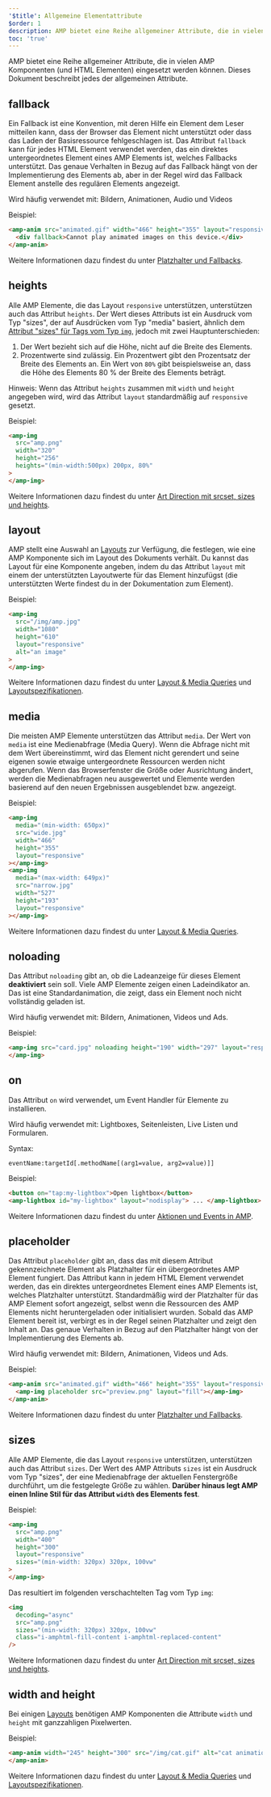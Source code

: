 ```yaml
---
'$title': Allgemeine Elementattribute
$order: 1
description: AMP bietet eine Reihe allgemeiner Attribute, die in vielen AMP Komponenten (und HTML Elementen) eingesetzt werden können. Dieses Dokument beschreibt jedes der allgemeinen Attribute.
toc: 'true'
---
```


AMP bietet eine Reihe allgemeiner Attribute, die in vielen AMP Komponenten (und HTML Elementen) eingesetzt werden können. Dieses Dokument beschreibt jedes der allgemeinen Attribute.

## fallback

Ein Fallback ist eine Konvention, mit deren Hilfe ein Element dem Leser mitteilen kann, dass der Browser das Element nicht unterstützt oder dass das Laden der Basisressource fehlgeschlagen ist. Das Attribut `fallback` kann für jedes HTML Element verwendet werden, das ein direktes untergeordnetes Element eines AMP Elements ist, welches Fallbacks unterstützt. Das genaue Verhalten in Bezug auf das Fallback hängt von der Implementierung des Elements ab, aber in der Regel wird das Fallback Element anstelle des regulären Elements angezeigt.

Wird häufig verwendet mit: Bildern, Animationen, Audio und Videos

Beispiel:

```html
<amp-anim src="animated.gif" width="466" height="355" layout="responsive">
  <div fallback>Cannot play animated images on this device.</div>
</amp-anim>
```

Weitere Informationen dazu findest du unter [Platzhalter und Fallbacks](../../../documentation/guides-and-tutorials/develop/style_and_layout/placeholders.md).

## heights

Alle AMP Elemente, die das Layout `responsive` unterstützen, unterstützen auch das Attribut `heights`. Der Wert dieses Attributs ist ein Ausdruck vom Typ "sizes", der auf Ausdrücken vom Typ "media" basiert, ähnlich dem [Attribut "sizes" für Tags vom Typ `img`,](https://developer.mozilla.org/en-US/docs/Web/HTML/Element/img) jedoch mit zwei Hauptunterschieden:

1. Der Wert bezieht sich auf die Höhe, nicht auf die Breite des Elements.
2. Prozentwerte sind zulässig. Ein Prozentwert gibt den Prozentsatz der Breite des Elements an. Ein Wert von `80%` gibt beispielsweise an, dass die Höhe des Elements 80 % der Breite des Elements beträgt.

Hinweis: Wenn das Attribut `heights` zusammen mit `width` und `height` angegeben wird, wird das Attribut `layout` standardmäßig auf `responsive` gesetzt.

Beispiel:

```html
<amp-img
  src="amp.png"
  width="320"
  height="256"
  heights="(min-width:500px) 200px, 80%"
>
</amp-img>
```

Weitere Informationen dazu findest du unter [Art Direction mit srcset, sizes und heights](../../../documentation/guides-and-tutorials/develop/style_and_layout/art_direction.md).

## layout

AMP stellt eine Auswahl an [Layouts](../../../documentation/guides-and-tutorials/develop/style_and_layout/control_layout.md#the-layout-attribute) zur Verfügung, die festlegen, wie eine AMP Komponente sich im Layout des Dokuments verhält. Du kannst das Layout für eine Komponente angeben, indem du das Attribut `layout` mit einem der unterstützten Layoutwerte für das Element hinzufügst (die unterstützten Werte findest du in der Dokumentation zum Element).

Beispiel:

```html
<amp-img
  src="/img/amp.jpg"
  width="1080"
  height="610"
  layout="responsive"
  alt="an image"
>
</amp-img>
```

Weitere Informationen dazu findest du unter [Layout & Media Queries](../../../documentation/guides-and-tutorials/develop/style_and_layout/control_layout.md) und [Layoutspezifikationen](amp-html-layout/index.md).

## media <a name="media"></a>

Die meisten AMP Elemente unterstützen das Attribut `media`. Der Wert von `media` ist eine Medienabfrage (Media Query). Wenn die Abfrage nicht mit dem Wert übereinstimmt, wird das Element nicht gerendert und seine eigenen sowie etwaige untergeordnete Ressourcen werden nicht abgerufen. Wenn das Browserfenster die Größe oder Ausrichtung ändert, werden die Medienabfragen neu ausgewertet und Elemente werden basierend auf den neuen Ergebnissen ausgeblendet bzw. angezeigt.

Beispiel:

```html
<amp-img
  media="(min-width: 650px)"
  src="wide.jpg"
  width="466"
  height="355"
  layout="responsive"
></amp-img>
<amp-img
  media="(max-width: 649px)"
  src="narrow.jpg"
  width="527"
  height="193"
  layout="responsive"
></amp-img>
```

Weitere Informationen dazu findest du unter [Layout & Media Queries](../../../documentation/guides-and-tutorials/develop/style_and_layout/control_layout.md#element-media-queries).

## noloading

Das Attribut `noloading` gibt an, ob die Ladeanzeige für dieses Element **deaktiviert** sein soll. Viele AMP Elemente zeigen einen Ladeindikator an. Das ist eine Standardanimation, die zeigt, dass ein Element noch nicht vollständig geladen ist.

Wird häufig verwendet mit: Bildern, Animationen, Videos und Ads.

Beispiel:

```html
<amp-img src="card.jpg" noloading height="190" width="297" layout="responsive">
</amp-img>
```

## on

Das Attribut `on` wird verwendet, um Event Handler für Elemente zu installieren.

Wird häufig verwendet mit: Lightboxes, Seitenleisten, Live Listen und Formularen.

Syntax:

```text
eventName:targetId[.methodName[(arg1=value, arg2=value)]]
```

Beispiel:

```html
<button on="tap:my-lightbox">Open lightbox</button>
<amp-lightbox id="my-lightbox" layout="nodisplay"> ... </amp-lightbox>
```

Weitere Informationen dazu findest du unter [Aktionen und Events in AMP](amp-actions-and-events.md).

## placeholder

Das Attribut `placeholder` gibt an, dass das mit diesem Attribut gekennzeichnete Element als Platzhalter für ein übergeordnetes AMP Element fungiert. Das Attribut kann in jedem HTML Element verwendet werden, das ein direktes untergeordnetes Element eines AMP Elements ist, welches Platzhalter unterstützt. Standardmäßig wird der Platzhalter für das AMP Element sofort angezeigt, selbst wenn die Ressourcen des AMP Elements nicht heruntergeladen oder initialisiert wurden. Sobald das AMP Element bereit ist, verbirgt es in der Regel seinen Platzhalter und zeigt den Inhalt an. Das genaue Verhalten in Bezug auf den Platzhalter hängt von der Implementierung des Elements ab.

Wird häufig verwendet mit: Bildern, Animationen, Videos und Ads.

Beispiel:

```html
<amp-anim src="animated.gif" width="466" height="355" layout="responsive">
  <amp-img placeholder src="preview.png" layout="fill"></amp-img>
</amp-anim>
```

Weitere Informationen dazu findest du unter [Platzhalter und Fallbacks](../../../documentation/guides-and-tutorials/develop/style_and_layout/placeholders.md).

## sizes

Alle AMP Elemente, die das Layout `responsive` unterstützen, unterstützen auch das Attribut `sizes`. Der Wert des AMP Attributs `sizes` ist ein Ausdruck vom Typ "sizes", der eine Medienabfrage der aktuellen Fenstergröße durchführt, um die festgelegte Größe zu wählen. <strong>Darüber hinaus legt AMP einen Inline Stil für das Attribut <code>width</code> des Elements fest</strong>.

Beispiel:

```html
<amp-img
  src="amp.png"
  width="400"
  height="300"
  layout="responsive"
  sizes="(min-width: 320px) 320px, 100vw"
>
</amp-img>
```

Das resultiert im folgenden verschachtelten Tag vom Typ `img`:

```html
<img
  decoding="async"
  src="amp.png"
  sizes="(min-width: 320px) 320px, 100vw"
  class="i-amphtml-fill-content i-amphtml-replaced-content"
/>
```

Weitere Informationen dazu findest du unter [Art Direction mit srcset, sizes und heights](../../../documentation/guides-and-tutorials/develop/style_and_layout/art_direction.md).

## width and height

Bei einigen [Layouts](../../../documentation/guides-and-tutorials/develop/style_and_layout/control_layout.md#the-layout-attribute) benötigen AMP Komponenten die Attribute `width` und `height` mit ganzzahligen Pixelwerten.

Beispiel:

```html
<amp-anim width="245" height="300" src="/img/cat.gif" alt="cat animation">
</amp-anim>
```

Weitere Informationen dazu findest du unter [Layout & Media Queries](../../../documentation/guides-and-tutorials/develop/style_and_layout/control_layout.md) und [Layoutspezifikationen](amp-html-layout/index.md).
